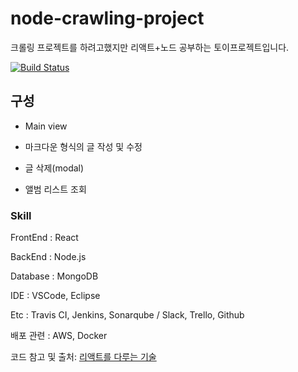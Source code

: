 # node-crawling-project

크롤링 프로젝트를 하려고했지만 리액트+노드 공부하는 토이프로젝트입니다.

[![Build Status](https://travis-ci.com/sehajyang/node-crawling-project.svg?branch=master)](https://travis-ci.com/sehajyang/node-crawling-project)
 
## 구성

- Main view

- 마크다운 형식의 글 작성 및 수정 

- 글 삭제(modal)

- 앨범 리스트 조회


 ### Skill
 
FrontEnd : React
 
BackEnd  : Node.js
 
Database : MongoDB
 
IDE : VSCode, Eclipse
 
Etc : Travis CI, Jenkins, Sonarqube / Slack, Trello, Github
 
배포 관련 : AWS, Docker

코드 참고 및 출처: [리액트를 다루는 기술](http://www.yes24.com/24/goods/62597469)

